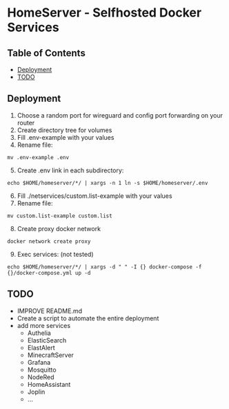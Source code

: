 # HomeServer - Selfhosted Docker Services

## Table of Contents
 - [Deployment](#deployment)
 - [TODO](#todo)

## Deployment
1. Choose a random port for wireguard and config port forwarding on your router
2. Create directory tree for volumes
3. Fill .env-example with your values
4. Rename file:
```
mv .env-example .env
```
5. Create .env link in each subdirectory:
```
echo $HOME/homeserver/*/ | xargs -n 1 ln -s $HOME/homeserver/.env
```
6. Fill ./netservices/custom.list-example with your values
7. Rename file:
```
mv custom.list-example custom.list
``` 
8. Create proxy docker network
```
docker network create proxy
```
9. Exec services: (not tested)
```
echo $HOME/homeserver/*/ | xargs -d " " -I {} docker-compose -f {}/docker-compose.yml up -d
```
## TODO
- IMPROVE README.md
- Create a script to automate the entire deployment
- add more services
    - Authelia
    - ElasticSearch
    - ElastAlert
    - MinecraftServer
    - Grafana
    - Mosquitto
    - NodeRed
    - HomeAssistant
    - Joplin
    - ...